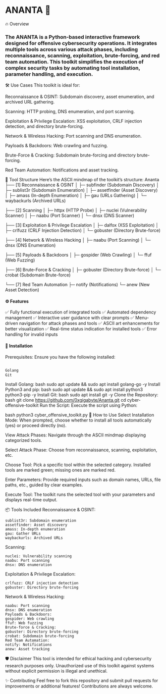 # ANANTA 🚀
🔥 Overview
### The ANANTA is a Python-based interactive framework designed for offensive cybersecurity operations. It integrates multiple tools across various attack phases, including reconnaissance, scanning, exploitation, brute-forcing, and red team automation. This toolkit simplifies the execution of complex security tasks by automating tool installation, parameter handling, and execution.

🛠️ Use Cases
This toolkit is ideal for:

Reconnaissance & OSINT: Subdomain discovery, asset enumeration, and archived URL gathering.

Scanning: HTTP probing, DNS enumeration, and port scanning.

Exploitation & Privilege Escalation: XSS exploitation, CRLF injection detection, and directory brute-forcing.

Network & Wireless Hacking: Port scanning and DNS enumeration.

Payloads & Backdoors: Web crawling and fuzzing.

Brute-Force & Cracking: Subdomain brute-forcing and directory brute-forcing.

Red Team Automation: Notifications and asset tracking.

📂 Tool Structure
Here’s the ASCII mindmap of the toolkit’s structure:
Ananta
├── [1] Reconnaissance & OSINT
│   ├─ subfinder (Subdomain Discovery)
│   ├─ sublist3r (Subdomain Enumeration)
│   ├─ assetfinder (Asset Discovery)
│   ├─ amass (In-depth Enumeration)
│   ├─ gau (URLs Gathering)
│   └─ waybackurls (Archived URLs)

├── [2] Scanning
│   ├─ httpx (HTTP Probe)
│   ├─ nuclei (Vulnerability Scanner)
│   ├─ naabu (Port Scanner)
│   └─ dnsx (DNS Scanner)

├── [3] Exploitation & Privilege Escalation
│   ├─ dalfox (XSS Exploitation)
│   ├─ crlfuzz (CRLF Injection Detection)
│   └─ gobuster (Directory Brute-force)

├── [4] Network & Wireless Hacking
│   ├─ naabu (Port Scanning)
│   └─ dnsx (DNS Enumeration)

├── [5] Payloads & Backdoors
│   ├─ gospider (Web Crawling)
│   └─ ffuf (Web Fuzzing)

├── [6] Brute-Force & Cracking
│   ├─ gobuster (Directory Brute-force)
│   └─ crobat (Subdomain Brute-force)

└── [7] Red Team Automation
    ├─ notify (Notifications)
    └─ anew (New Asset Detection)
    
#### ⚙️ Features
✅ Fully functional execution of integrated tools
✅ Automated dependency management
✅ Interactive user guidance with clear prompts
✅ Menu-driven navigation for attack phases and tools
✅ ASCII art enhancements for better visualization
✅ Real-time status indication for installed tools
✅ Error handling for invalid inputs

#### 🚀 Installation
Prerequisites:
Ensure you have the following installed:

```Python 3.x  

Golang
Git 
```
Install Golang:
bash
sudo apt update && sudo apt install golang-go -y
Install Python3 and pip:
bash
sudo apt update && sudo apt install python3 python3-pip -y
Install Git:
bash
sudo apt install git -y
Clone the Repository:
bash
git clone https://github.com/0xgigabyte/Ananta.git
cd cyber-offensive-toolkit 
Run the Script:
Execute the script using Python:

bash
python3 cyber_offensive_toolkit.py
🌟 How to Use
Select Installation Mode: When prompted, choose whether to install all tools automatically (yes) or proceed directly (no).

View Attack Phases: Navigate through the ASCII mindmap displaying categorized tools.

Select Attack Phase: Choose from reconnaissance, scanning, exploitation, etc.

Choose Tool: Pick a specific tool within the selected category. Installed tools are marked green; missing ones are marked red.

Enter Parameters: Provide required inputs such as domain names, URLs, file paths, etc., guided by clear examples.

Execute Tool: The toolkit runs the selected tool with your parameters and displays real-time output.

📦 Tools Included
Reconnaissance & OSINT:
```subfinder: Subdomain discovery
sublist3r: Subdomain enumeration
assetfinder: Asset discovery
amass: In-depth enumeration
gau: Gather URLs
waybackurls: Archived URLs
```
Scanning:
```httpx: HTTP probing
nuclei: Vulnerability scanning
naabu: Port scanning
dnsx: DNS enumeration
```
Exploitation & Privilege Escalation:
```dalfox: XSS exploitation
crlfuzz: CRLF injection detection
gobuster: Directory brute-forcing
```
Network & Wireless Hacking:
```
naabu: Port scanning
dnsx: DNS enumeration
Payloads & Backdoors:
gospider: Web crawling
ffuf: Web fuzzing
Brute-force & Cracking:
gobuster: Directory brute-forcing
crobat: Subdomain brute-forcing
Red Team Automation:
notify: Notifications
anew: Asset tracking
```
🛡️ Disclaimer
This tool is intended for ethical hacking and cybersecurity research purposes only. Unauthorized use of this toolkit against systems without explicit permission is illegal and unethical.

✨ Contributing
Feel free to fork this repository and submit pull requests for improvements or additional features! Contributions are always welcome.
